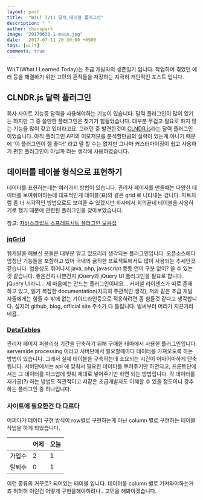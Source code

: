 ```yaml
---
layout: post
title:  "WILT 7/11 달력,테이블 플러그인"
description: " "
author: chanspark
image: "20170630-1-main.jpg"
date:   2017-07-11 20:30:00 +0900
tags: [wilt]
comments: true
---
```


WILT(What I Learned Today)는 초급 개발자의 생존일기 입니다. 작업하며 겪었던 에러 등을 해결하기 위한 고민의 흔적들을 저장하는 지극히 개인적인 포스트 입니다. 


## CLNDR.js 달력 플러그인
회사 사이트 기능중 달력을 사용해야하는 기능이 있습니다. 달력 플러그인이 많이 있기는 하지만 그 중 쓸만한 플러그인은 찾기가 힘들었습니다. 대부분 무겁고 필요로 하지 않는 기능을 많이 갖고 있더라고요. 
그러던 중 발견한것이 [CLNDR.js](http://kylestetz.github.io/CLNDR/)라는 달력 플러그인이었습니다. 아직 플러그인 API의 이모저모를 분석할만큼의 실력이 있는게 아니기 때문에 '이 플러그인이 젤 좋다!' 라고 말 할 수는 없지만 그나마 커스터마이징이 쉽고 사용하기 편한 플러그인이 아닐까 라는 생각에 사용하였습니다.

## 데이터를 테이블 형식으로 표현하기
데이터를 표현하는데는 여러가지 방법이 있습니다. 관리자 페이지를 만들때는 다양한 데이터를 보여줘야하는데 대표적인게 테이블(표)와 같은 grid 로 나타내는 겁니다. 차트처럼 좀 더 시각적인 방법으로도 보여줄 수 있겠지만 회사에서 회의끝네 테이블을 사용하기로 했기 때문에 관련된 플러그인을 찾아보았습니다. 

참고: [자바스크립트 스프레드시트 플러그인 모음집](https://jspreadsheets.com/)

### [jqGrid](http://trirand.com/blog/jqgrid/jqgrid.html)
웹개발을 해보신 분들은 대부분 알고 있으리라 생각되는 플러그인입니다. 오픈소스에다 엄청난 기능들을 포함하고 있어 국내외 굵직한 프로젝트에서도 많이 사용되는 추세인것 같습니다. 범용성도 뛰어나서 java, php, javascript 등등 언어 구분 없이? 쓸 수 있는것 같습니다. 좋은건지 나쁜건지 jQuery와 jQuery UI 플러그인을 필요로 합니다. jQuery UI라니... 제 마음에는 안드는 플러그인이네요... 커머셜 라이센스가 따로 존재하고 있고, 읽기 복잡한 documentation(지극히 주관적인 생각), 저와 같은 초급 개발자들에게는 힘들 수 밖에 없는 가이드라인등으로 적응하려면 좀 힘들것 같다고 생각합니다. 심지어 github, blog, official site 주소가 다 틀립니다. 벌써부터 머리가 지끈거리네욥..

### [DataTables](https://datatables.net/)
관리자 페이지 퍼블리싱 기간을 단축하기 위해 구매한 테마에서 사용한 플러그인입니다. serverside processing 이라고 서버단에서 필요할때마다 데이터를 가져오도록 하는 방법이 있습니다. 그래서 실제 테이블을 구축하는데 소요되는 시간이 어마어마하게 단축됩니다. 서버단에서는 api 에 맞춰서 필요한 데이터를 뿌려주기만 하면되고, 프론트단에서는 그 데이터를 마크업에 맞춰 제대로 넣어주기만 하면 되는 방법입니다. 각 데이터를 재가공(?) 하는 방법도 직관적이고 저같은 초급개발자도 이해할 수 있을 정도이니 강추하는 플러그인 중 하나입니다. 

### 사이트에 필요한건 다 다르다
어쩌다가 데이터 구현 방식이 row별로 구현하는게 아닌 column 별로 구현하는 테이블 작업을 하게 되었습니다.

|     | 어제 | 오늘 |
| --- | --- | --- |
| 가입수 | 2 | 1 |
| 탈퇴수 | 0 | 1 |

이런 종류의 거꾸로? 되어있는 테이블 입니다. 데이터를 column 별로 가져와야하는거죠 허허허 이런건 어떻게 구현을해야하려나.. 고민을 해봐야겠습니다.




